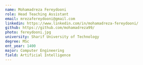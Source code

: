 ```yaml
---
name: Mohamadreza Fereydooni
role: Head Teaching Assistant
email: mrezafereydooni@gmail.com
linkedin: https://www.linkedin.com/in/mohamadreza-fereydooni/
github: https://github.com/mohamadreza99/
photo: fereydooni.jpg
university: Sharif University of Technology
degree: MSc
ent_year: 1400
major: Computer Engineering
field: Artificial Intelligence
---
```


